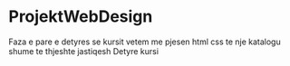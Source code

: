 # ProjektWebDesign
Faza e pare e detyres se kursit vetem me pjesen html css te nje katalogu shume te thjeshte jastiqesh
Detyre kursi
